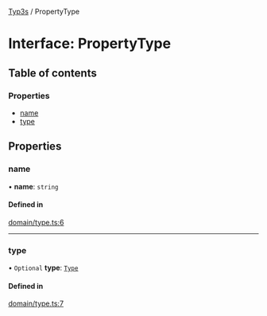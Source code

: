[Typ3s](../README.md) / PropertyType

# Interface: PropertyType

## Table of contents

### Properties

- [name](PropertyType.md#name)
- [type](PropertyType.md#type)

## Properties

### name

• **name**: `string`

#### Defined in

[domain/type.ts:6](https://github.com/data7expressions/typ3s/blob/5c38dc2/src/lib/domain/type.ts#L6)

___

### type

• `Optional` **type**: [`Type`](../classes/Type.md)

#### Defined in

[domain/type.ts:7](https://github.com/data7expressions/typ3s/blob/5c38dc2/src/lib/domain/type.ts#L7)
